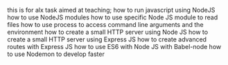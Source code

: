 this is for alx task aimed at teaching;
how to run javascript using NodeJS
how to use NodeJS modules
how to use specific Node JS module to read files
how to use process to access command line arguments and the environment
how to create a small HTTP server using Node JS
how to create a small HTTP server using Express JS
how to create advanced routes with Express JS
how to use ES6 with Node JS with Babel-node
how to use Nodemon to develop faster